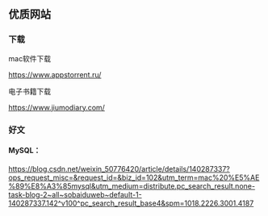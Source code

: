 ## 优质网站

### 下载

mac软件下载

https://www.appstorrent.ru/

电子书籍下载

https://www.jiumodiary.com/

### 好文

#### MySQL：

https://blog.csdn.net/weixin_50776420/article/details/140287337?ops_request_misc=&request_id=&biz_id=102&utm_term=mac%20%E5%AE%89%E8%A3%85mysql&utm_medium=distribute.pc_search_result.none-task-blog-2~all~sobaiduweb~default-1-140287337.142^v100^pc_search_result_base4&spm=1018.2226.3001.4187